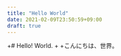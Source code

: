 ```yaml
---
title: "Hello World"
date: 2021-02-09T23:50:59+09:00
draft: true
---
```


+# Hello! World.
+
+こんにちは、世界。
